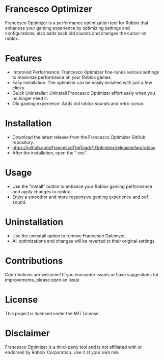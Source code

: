 # Francesco Optimizer

Francesco Optimizer is a performance optimization tool for Roblox that enhances your gaming experience by optimizing settings and configurations, also adds back old sounds and changes the cursor on roblox.

# Features

- Improved Performance: Francesco Optimizer fine-tunes various settings to maximize performance on your Roblox games.
- Easy Installation: The optimizer can be easily installed with just a few clicks.
- Quick Uninstaller: Uninstall Francesco Optimizer effortlessly when you no longer need it.
- Old gaming experience: Adds old roblox sounds and retro cursor.

# Installation

- Download the latest release from the Francesco Optimizer GitHub repository.
- https://github.com/FrancescoTheToad/F.Optimizer/releases/tag/roblox
- After the installation, open the ".exe".

# Usage

- Use the "install" button to enhance your Roblox gaming performance and apply changes to roblox.
- Enjoy a smoother and more responsive gaming experience and oof sound.

# Uninstallation

- Use the uninstall option to remove Francesco Optimizer.
- All optimizations and changes will be reverted to their original settings.

# Contributions

Contributions are welcome! If you encounter issues or have suggestions for improvements, please open an issue.

# License

This project is licensed under the MIT License.

# Disclaimer

Francesco Optimizer is a third-party tool and is not affiliated with or endorsed by Roblox Corporation. Use it at your own risk.
